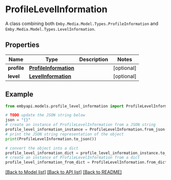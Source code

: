 # ProfileLevelInformation

A class combining both `Emby.Media.Model.Types.ProfileInformation` and `Emby.Media.Model.Types.LevelInformation`.  

## Properties

Name | Type | Description | Notes
------------ | ------------- | ------------- | -------------
**profile** | [**ProfileInformation**](ProfileInformation.md) |  | [optional] 
**level** | [**LevelInformation**](LevelInformation.md) |  | [optional] 

## Example

```python
from embyapi.models.profile_level_information import ProfileLevelInformation

# TODO update the JSON string below
json = "{}"
# create an instance of ProfileLevelInformation from a JSON string
profile_level_information_instance = ProfileLevelInformation.from_json(json)
# print the JSON string representation of the object
print(ProfileLevelInformation.to_json())

# convert the object into a dict
profile_level_information_dict = profile_level_information_instance.to_dict()
# create an instance of ProfileLevelInformation from a dict
profile_level_information_from_dict = ProfileLevelInformation.from_dict(profile_level_information_dict)
```
[[Back to Model list]](../README.md#documentation-for-models) [[Back to API list]](../README.md#documentation-for-api-endpoints) [[Back to README]](../README.md)


